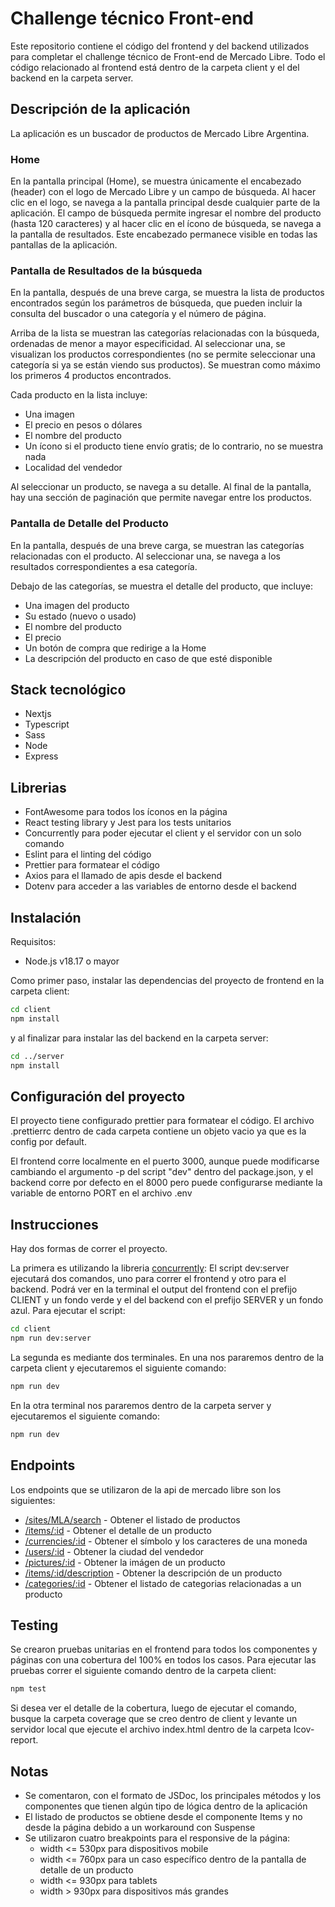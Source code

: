 # Challenge técnico Front-end
Este repositorio contiene el código del frontend y del backend utilizados para completar el challenge técnico de Front-end de Mercado Libre. Todo el código relacionado al frontend está dentro de la carpeta client y el del backend en la carpeta server.
## Descripción de la aplicación
La aplicación es un buscador de productos de Mercado Libre Argentina.
### Home
En la pantalla principal (Home), se muestra únicamente el encabezado (header) con el logo de Mercado Libre y un campo de búsqueda. Al hacer clic en el logo, se navega a la pantalla principal desde cualquier parte de la aplicación. El campo de búsqueda permite ingresar el nombre del producto (hasta 120 caracteres) y al hacer clic en el ícono de búsqueda, se navega a la pantalla de resultados. Este encabezado permanece visible en todas las pantallas de la aplicación.
### Pantalla de Resultados de la búsqueda
En la pantalla, después de una breve carga, se muestra la lista de productos encontrados según los parámetros de búsqueda, que pueden incluir la consulta del buscador o una categoría y el número de página.

Arriba de la lista se muestran las categorías relacionadas con la búsqueda, ordenadas de menor a mayor especificidad. Al seleccionar una, se visualizan los productos correspondientes (no se permite seleccionar una categoría si ya se están viendo sus productos). Se muestran como máximo los primeros 4 productos encontrados.

Cada producto en la lista incluye:
- Una imagen
- El precio en pesos o dólares
- El nombre del producto
- Un ícono si el producto tiene envío gratis; de lo contrario, no se muestra nada
- Localidad del vendedor

Al seleccionar un producto, se navega a su detalle. Al final de la pantalla, hay una sección de paginación que permite navegar entre los productos.
### Pantalla de Detalle del Producto
En la pantalla, después de una breve carga, se muestran las categorías relacionadas con el producto. Al seleccionar una, se navega a los resultados correspondientes a esa categoría.

Debajo de las categorías, se muestra el detalle del producto, que incluye:
- Una imagen del producto
- Su estado (nuevo o usado)
- El nombre del producto
- El precio
- Un botón de compra que redirige a la Home
- La descripción del producto en caso de que esté disponible
## Stack tecnológico
- Nextjs
- Typescript
- Sass
- Node
- Express
## Librerias
- FontAwesome para todos los íconos en la página
- React testing library y Jest para los tests unitarios
- Concurrently para poder ejecutar el client y el servidor con un solo comando
- Eslint para el linting del código
- Prettier para formatear el código
- Axios para el llamado de apis desde el backend
- Dotenv para acceder a las variables de entorno desde el backend
## Instalación
Requisitos:
- Node.js v18.17 o mayor

Como primer paso, instalar las dependencias del proyecto de frontend en la carpeta client:

```bash
cd client
npm install
```
y al finalizar para instalar las del backend en la carpeta server:
```bash
cd ../server
npm install
```
## Configuración del proyecto
El proyecto tiene configurado prettier para formatear el código. El archivo .prettierrc dentro de cada carpeta contiene un objeto vacio ya que es la config por default.

El frontend corre localmente en el puerto 3000, aunque puede modificarse cambiando el argumento -p del script "dev" dentro del package.json, y el backend corre por defecto en el 8000 pero puede configurarse mediante la variable de entorno PORT en el archivo .env
## Instrucciones
Hay dos formas de correr el proyecto.

La primera es utilizando la libreria [concurrently](https://www.npmjs.com/package/concurrently):
El script dev:server ejecutará dos comandos, uno para correr el frontend y otro para el backend. Podrá ver en la terminal el output del frontend con el prefijo CLIENT y un fondo verde y el del backend con el prefijo SERVER y un fondo azul.
Para ejecutar el script:
```bash
cd client
npm run dev:server
```
La segunda es mediante dos terminales.
En una nos pararemos dentro de la carpeta client y ejecutaremos el siguiente comando:
```bash
npm run dev
```
En la otra terminal nos pararemos dentro de la carpeta server y ejecutaremos el siguiente comando:
```bash
npm run dev
```
## Endpoints
Los endpoints que se utilizaron de la api de mercado libre son los siguientes:
- [/sites/MLA/search](https://api.mercadolibre.com/sites/MLA/search) - Obtener el listado de productos
- [/items/:id](https://api.mercadolibre.com/items/:id) - Obtener el detalle de un producto
- [/currencies/:id](https://api.mercadolibre.com/currencies/:id) - Obtener el símbolo y los caracteres de una moneda
- [/users/:id](https://api.mercadolibre.com/users/:id) - Obtener la ciudad del vendedor
- [/pictures/:id](https://api.mercadolibre.com/pictures/:id) - Obtener la imágen de un producto
- [/items/:id/description](https://api.mercadolibre.com/items/:id/description) - Obtener la descripción de un producto
- [/categories/:id](https://api.mercadolibre.com/categories/:id) - Obtener el listado de categorias relacionadas a un producto
## Testing
Se crearon pruebas unitarias en el frontend para todos los componentes y páginas con una cobertura del 100% en todos los casos.
Para ejecutar las pruebas correr el siguiente comando dentro de la carpeta client:
```bash
npm test
```
Si desea ver el detalle de la cobertura, luego de ejecutar el comando, busque la carpeta coverage que se creo dentro de client y levante un servidor local que ejecute el archivo index.html dentro de la carpeta Icov-report.
## Notas
- Se comentaron, con el formato de JSDoc, los principales métodos y los componentes que tienen algún tipo de lógica dentro de la aplicación
- El listado de productos se obtiene desde el componente Items y no desde la página debido a un workaround con Suspense
- Se utilizaron cuatro breakpoints para el responsive de la página:
  - width <= 530px para dispositivos mobile
  - width <= 760px para un caso específico dentro de la pantalla de detalle de un producto
  - width <= 930px para tablets
  - width > 930px para dispositivos más grandes
